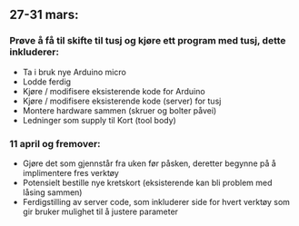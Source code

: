 ## 27-31 mars:
### Prøve å få til skifte til tusj og kjøre ett program med tusj, dette inkluderer:
- Ta i bruk nye Arduino micro
- Lodde ferdig
- Kjøre / modifisere eksisterende kode for Arduino
- Kjøre / modifisere eksisterende kode (server) for tusj
- Montere hardware sammen (skruer og bolter påvei)
- Ledninger som supply til Kort (tool body)

### 11 april og fremover:
- Gjøre det som gjennstår fra uken før påsken, deretter begynne på å implimentere fres verktøy
- Potensielt  bestille nye kretskort (eksisterende kan bli problem med låsing sammen)
- Ferdigstilling av server code, som inkluderer side for hvert verktøy som gir bruker mulighet til å justere parameter
